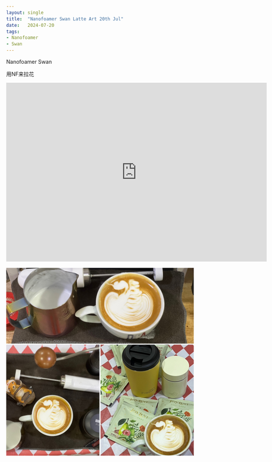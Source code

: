 ```yaml
---
layout: single
title:  "Nanofoamer Swan Latte Art 20th Jul"
date:   2024-07-20
tags:
- Nanofoamer
- Swan
---
```


Nanofoamer Swan

用NF来拉花


<div class="embed-container">
  <iframe
      src="https://www.youtube.com/embed/9nfCFztm0ic"
      width="700"
      height="480"
      frameborder="0"
      allowfullscreen="true">
  </iframe>
</div>


![](/assets/img/2024/07/20/601B6DAA-43B3-4051-94C1-F27137113808.JPG)
